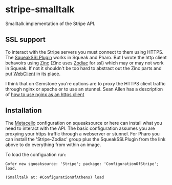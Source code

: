 stripe-smalltalk
================

Smalltalk implementation of the Stripe API. 

SSL support
-----------
To interact with the Stripe servers you must connect to them using HTTPS.  The [SqueakSSLPlugin](https://code.google.com/p/squeakssl/) works in Squeak and Pharo.  But I wrote the http client behavoirs using [Zinc](http://zn.stfx.eu/zn/index.html) (Zinc uses [Zodiac](http://zdc.stfx.eu/) for ssl) which may or may not work in Squeak. If not it shouldn't be too hard to abstract out the Zinc parts and put [WebClient](http://www.squeaksource.com/WebClient.html) in its place. 

I think that on Gemstone you're options are to proxy the HTTPS client traffic through nginx or apache or to use an stunnel. Sean Allen has a description of [how to use nginx as an https client](http://www.monkeysnatchbanana.com/posts/2010/06/22/faking-a-https-client-for-glass.html)

Installation
------------
The [Metacello](https://code.google.com/p/metacello/) configuration on squeaksource or here can install what you need to interact with the API.  The basic configuration assumes you are proxying your https traffic through a webserver or stunnel.  For Pharo you can install the 'Stripe-Zodiac' group plus the SqueakSSLPlugin from the link above to do everything from within an image.

To load the configuation run:

`Gofer new
        squeaksource: 'Stripe';
        package: 'ConfigurationOfStripe';
        load. `

`(Smalltalk at: #ConfigurationOfAthens) load`